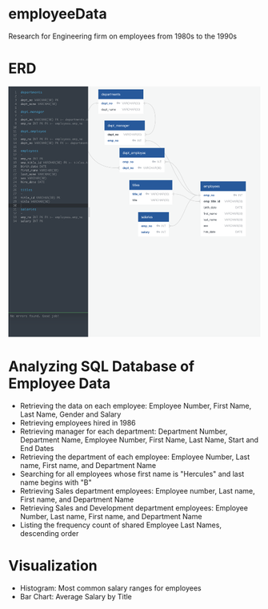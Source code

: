 # employeeData
Research for Engineering firm on employees from 1980s to the 1990s

# ERD

<img src="https://github.com/ph1-618O/employeeData/blob/master/ERD.png" alt="ERD"
	title="employeeDataERD" width="600" height="500" />
# Analyzing SQL Database of Employee Data
  - Retrieving the data on each employee: Employee Number, First Name, Last Name, Gender and Salary
  - Retrieving employees hired in 1986
  - Retrieving manager for each department: Department Number, Department Name, Employee Number, First Name, Last Name, Start and End Dates
  - Retrieving the department of each employee: Employee Number, Last name, First name, and Department Name
  - Searching for all employees whose first name is "Hercules" and last name begins with "B"
  - Retrieving Sales department employees: Employee number, Last name, First name, and Department Name
  - Retrieving Sales and Development department employees: Employee Number, Last name, First name, and Department Name
  - Listing the frequency count of shared Employee Last Names, descending order
 # Visualization
  - Histogram: Most common salary ranges for employees
  - Bar Chart: Average Salary by Title
